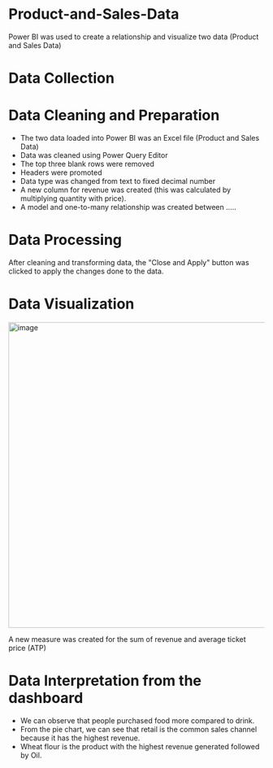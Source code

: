 # Product-and-Sales-Data
Power BI was used to create a relationship and visualize two data (Product and Sales Data)
# Data Collection
# Data Cleaning and Preparation
* The two data loaded into Power BI was an Excel file (Product and Sales Data)
* Data was cleaned using Power Query Editor
* The top three blank rows were removed
* Headers were promoted
* Data type was changed from text to fixed decimal number 
* A new column for revenue was created (this was calculated by multiplying quantity with price).
* A model and one-to-many relationship was created between .....

# Data Processing
After cleaning and transforming data, the "Close and Apply" button was clicked to apply the changes done to the data.
# Data Visualization
<img width="601" alt="image" src="https://github.com/Imoniyi/Product-and-Sales-Data/assets/151396523/56ad5091-2284-4745-b38a-80f9d975606e">

A new measure was created for the sum of revenue and average ticket price (ATP)
# Data Interpretation from the dashboard
* We can observe that people purchased food more compared to drink. 
* From the pie chart, we can see that retail is the common sales channel because it has the highest revenue.
* Wheat flour is the product with the highest revenue generated followed by Oil. 
